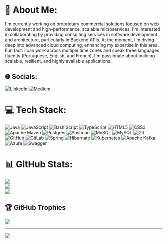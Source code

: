 # 💫 About Me:
I'm currently working on proprietary commercial solutions focused on web development and high-performance, scalable microservices. I'm interested in collaborating by providing consulting services in software development and architecture, particularly in Backend APIs. At the moment, I’m diving deep into advanced cloud computing, enhancing my expertise in this area. Fun fact: I can work across multiple time zones and speak three languages fluently (Portuguese, English, and French). I'm passionate about building scalable, resilient, and highly available applications.


## 🌐 Socials:
[![LinkedIn](https://img.shields.io/badge/LinkedIn-%230077B5.svg?logo=linkedin&logoColor=white)](https://linkedin.com/in/www.linkedin.com/in/tauabrandao) [![Medium](https://img.shields.io/badge/Medium-12100E?logo=medium&logoColor=white)](https://medium.com/@https://brandao-taua.medium.com) 

# 💻 Tech Stack:
![Java](https://img.shields.io/badge/java-%23ED8B00.svg?style=for-the-badge&logo=openjdk&logoColor=white) ![JavaScript](https://img.shields.io/badge/javascript-%23323330.svg?style=for-the-badge&logo=javascript&logoColor=%23F7DF1E) ![Bash Script](https://img.shields.io/badge/bash_script-%23121011.svg?style=for-the-badge&logo=gnu-bash&logoColor=white) ![TypeScript](https://img.shields.io/badge/typescript-%23007ACC.svg?style=for-the-badge&logo=typescript&logoColor=white) ![HTML5](https://img.shields.io/badge/html5-%23E34F26.svg?style=for-the-badge&logo=html5&logoColor=white) ![CSS3](https://img.shields.io/badge/css3-%231572B6.svg?style=for-the-badge&logo=css3&logoColor=white) ![Apache Maven](https://img.shields.io/badge/Apache%20Maven-C71A36?style=for-the-badge&logo=Apache%20Maven&logoColor=white) ![Postgres](https://img.shields.io/badge/postgres-%23316192.svg?style=for-the-badge&logo=postgresql&logoColor=white) ![Postman](https://img.shields.io/badge/Postman-FF6C37?style=for-the-badge&logo=postman&logoColor=white) ![MySQL](https://img.shields.io/badge/mysql-4479A1.svg?style=for-the-badge&logo=mysql&logoColor=white) ![MySQL](https://img.shields.io/badge/mysql-4479A1.svg?style=for-the-badge&logo=mysql&logoColor=white) ![Git](https://img.shields.io/badge/git-%23F05033.svg?style=for-the-badge&logo=git&logoColor=white) ![GitHub](https://img.shields.io/badge/github-%23121011.svg?style=for-the-badge&logo=github&logoColor=white) ![GitLab](https://img.shields.io/badge/gitlab-%23181717.svg?style=for-the-badge&logo=gitlab&logoColor=white) ![Spring](https://img.shields.io/badge/spring-%236DB33F.svg?style=for-the-badge&logo=spring&logoColor=white) ![Hibernate](https://img.shields.io/badge/Hibernate-59666C?style=for-the-badge&logo=Hibernate&logoColor=white) ![Kubernetes](https://img.shields.io/badge/kubernetes-%23326ce5.svg?style=for-the-badge&logo=kubernetes&logoColor=white) ![Apache Kafka](https://img.shields.io/badge/Apache%20Kafka-000?style=for-the-badge&logo=apachekafka) ![Azure](https://img.shields.io/badge/azure-%230072C6.svg?style=for-the-badge&logo=microsoftazure&logoColor=white) ![Swagger](https://img.shields.io/badge/-Swagger-%23Clojure?style=for-the-badge&logo=swagger&logoColor=white)
# 📊 GitHub Stats:
![](https://github-readme-stats.vercel.app/api?username=tauabrandao&theme=onedark&hide_border=false&include_all_commits=true&count_private=true)<br/>
![](https://github-readme-streak-stats.herokuapp.com/?user=tauabrandao&theme=onedark&hide_border=false)<br/>
![](https://github-readme-stats.vercel.app/api/top-langs/?username=tauabrandao&theme=onedark&hide_border=false&include_all_commits=true&count_private=true&layout=compact)

## 🏆 GitHub Trophies
![](https://github-profile-trophy.vercel.app/?username=tauabrandao&theme=radical&no-frame=false&no-bg=true&margin-w=4)

---
[![](https://visitcount.itsvg.in/api?id=tauabrandao&icon=0&color=0)](https://visitcount.itsvg.in)

<!-- Proudly created with GPRM ( https://gprm.itsvg.in ) -->
